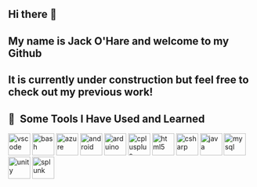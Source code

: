 ## Hi there 👋
## My name is Jack O'Hare and welcome to my Github 
## It is currently under construction but feel free to check out my previous work!

<h2> 🚀 &nbsp;Some Tools I Have Used and Learned</h2>
<p align="left">
  <img src="https://cdn.jsdelivr.net/gh/devicons/devicon/icons/vscode/vscode-original.svg" alt="vscode" width="45" height="45" />
  <img src="https://cdn.jsdelivr.net/gh/devicons/devicon/icons/bash/bash-original.svg" alt="bash" width="45" height="45" />
  <img src="https://cdn.jsdelivr.net/gh/devicons/devicon/icons/azure/azure-original.svg" alt="azure" width="45" height="45" />
  <img src="https://cdn.jsdelivr.net/gh/devicons/devicon/icons/android/android-original.svg" alt="android" width="45" height="45" />
  <img src="https://cdn.jsdelivr.net/gh/devicons/devicon/icons/arduino/arduino-original.svg" alt="arduino" width="45" height="45" />
  <img src="https://cdn.jsdelivr.net/gh/devicons/devicon/icons/cplusplus/cplusplus-original.svg" alt="cplusplus" width="45" height="45" />
  <img src="https://cdn.jsdelivr.net/gh/devicons/devicon/icons/html5/html5-original.svg" alt="html5" width="45" height="45" />
  <img src="https://cdn.jsdelivr.net/gh/devicons/devicon/icons/csharp/csharp-original.svg" alt="csharp" width="45" height="45" />
  <img src="https://cdn.jsdelivr.net/gh/devicons/devicon/icons/java/java-original.svg" alt="java" width="45" height="45" />
  <img src="https://cdn.jsdelivr.net/gh/devicons/devicon/icons/mysql/mysql-original.svg" alt="mysql" width="45" height="45" />
  <img src="https://cdn.jsdelivr.net/gh/devicons/devicon/icons/unity/unity-original.svg" alt="unity" width="45" height="45" />
  <img src="https://cdn.jsdelivr.net/gh/devicons/devicon/icons/splunk/splunk-original-wordmark.svg" alt="splunk" width="45" height="45" />
</p>


<!--
**JackOhare27/JackOhare27** is a ✨ _special_ ✨ repository because its `README.md` (this file) appears on your GitHub profile.

Here are some ideas to get you started:

- 🔭 I’m currently working on ...
- 🌱 I’m currently learning ...
- 👯 I’m looking to collaborate on ...
- 🤔 I’m looking for help with ...
- 💬 Ask me about ...
- 📫 How to reach me: ...
- 😄 Pronouns: ...
- ⚡ Fun fact: ...
-->
